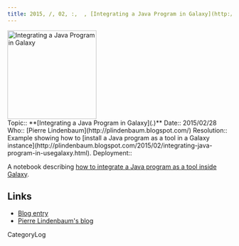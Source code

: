 ```yaml
---
title: 2015, /, 02, :,  , [Integrating a Java Program in Galaxy](http://plindenbaum.blogspot.com/2015/02/integrating-java-program-in-usegalaxy.html)
---
```

<div class='center'><a href='http://plindenbaum.blogspot.com/2015/02/integrating-java-program-in-usegalaxy.html'><img src='/Images/Logos/JavaLogoWide.png' alt='Integrating a Java Program in Galaxy' width="200" /></a></div>





<div class='logbox'>
 Topic:: **[Integrating a Java Program in Galaxy](.)**
 Date:: 2015/02/28
 Who:: [Pierre Lindenbaum](http://plindenbaum.blogspot.com/)
 Resolution:: Example showing how to [install a Java program as a tool in a Galaxy instance](http://plindenbaum.blogspot.com/2015/02/integrating-java-program-in-usegalaxy.html).
 Deployment:: 
</div>

A notebook describing [how to integrate a Java program as a tool inside Galaxy](http://plindenbaum.blogspot.com/2015/02/integrating-java-program-in-usegalaxy.html).  

## Links

* [Blog entry](http://plindenbaum.blogspot.com/2015/02/integrating-java-program-in-usegalaxy.html)
* [Pierre Lindenbaum's blog](http://plindenbaum.blogspot.com/)

CategoryLog
